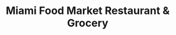 ---
title: "Miami Food Market Restaurant & Grocery"
url: /louisville/miami-food-market-restaurant-and-grocery/
shop: convenience
---